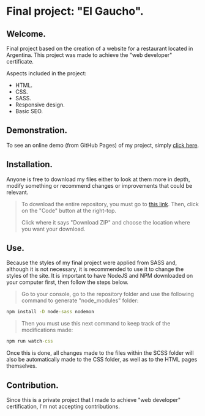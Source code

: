# Final project: "El Gaucho".
## Welcome.

Final project based on the creation of a website for a restaurant located in Argentina. This project was made to achieve the "web developer" certificate.

Aspects included in the project:
- HTML.
- CSS.
- SASS.
- Responsive design.
- Basic SEO.

## Demonstration.

To see an online demo (from GitHub Pages) of my project, simply [click here](https://joaccodev.github.io/El-Gaucho/).

## Installation.

Anyone is free to download my files either to look at them more in depth, modify something or recommend changes or improvements that could be relevant.
> To download the entire repository, you must go to [this link](https://joaccodev.github.io/El-Gaucho/). Then, click on the "Code" button at the right-top.
>
> Click where it says "Download ZIP" and choose the location where you want your download.

## Use.

Because the styles of my final project were applied from SASS and, although it is not necessary, it is recommended to use it to change the styles of the site. It is important to have NodeJS and NPM downloaded on your computer first, then follow the steps below.
> Go to your console, go to the repository folder and use the following command to generate "node_modules" folder:
```cmd
npm install -D node-sass nodemon
```
> Then you must use this next command to keep track of the modifications made:
```cmd
npm run watch-css
```
Once this is done, all changes made to the files within the SCSS folder will also be automatically made to the CSS folder, as well as to the HTML pages themselves.

## Contribution.

Since this is a private project that I made to achieve "web developer" certification, I'm not accepting contributions.
